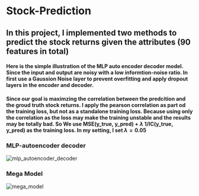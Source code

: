 # Stock-Prediction

## In this project, I implemented two methods to predict the stock returns given the attributes (90 features in total)



#### Here is the simple illustration of the MLP auto encoder decoder model. Since the input and output are noisy with a low informtion-noise ratio. In first use a Gaussion Noise layer to prevent overfitting and apply dropout layers in the encoder and decoder. 

#### Since our goal is maximzing the correlation between the predcition and the groud truth stock returns. I apply the pearson correlation as part od the training loss, but not as a standalone training loss. Because using only the correlation as the loss may make the training unstable and the results may be totally bad. So We use MSE(y_true, y_pred) + $\lambda$ 1/IC(y_true, y_pred) as the training loss. In my setting, I set $\lambda = 0.05$

### MLP-autoencoder decoder
![mlp_autoencoder_decoder](https://user-images.githubusercontent.com/53537769/230900736-2d978fd5-1c5f-45ea-bb99-8e434c1591b5.jpeg)

### Mega Model
![mega_model](https://user-images.githubusercontent.com/53537769/230901866-e5e07b04-88b3-4445-b1b0-0c2b3ce5ec22.jpeg)
